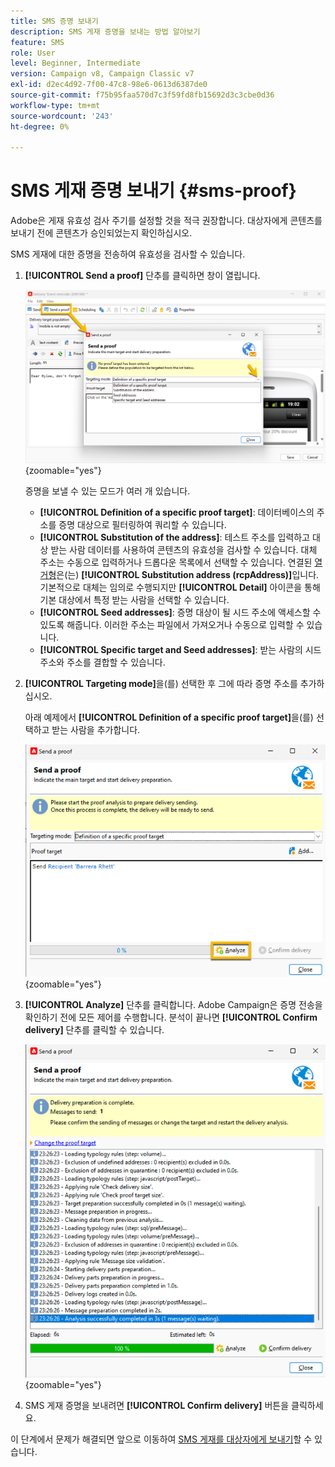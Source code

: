 ```yaml
---
title: SMS 증명 보내기
description: SMS 게재 증명을 보내는 방법 알아보기
feature: SMS
role: User
level: Beginner, Intermediate
version: Campaign v8, Campaign Classic v7
exl-id: d2ec4d92-7f00-47c8-98e6-0613d6387de0
source-git-commit: f75b95faa570d7c3f59fd8fb15692d3c3cbe0d36
workflow-type: tm+mt
source-wordcount: '243'
ht-degree: 0%

---
```


# SMS 게재 증명 보내기 {#sms-proof}

Adobe은 게재 유효성 검사 주기를 설정할 것을 적극 권장합니다. 대상자에게 콘텐츠를 보내기 전에 콘텐츠가 승인되었는지 확인하십시오.

SMS 게재에 대한 증명을 전송하여 유효성을 검사할 수 있습니다.

1. **[!UICONTROL Send a proof]** 단추를 클릭하면 창이 열립니다.

   ![](assets/proof_targeting.png){zoomable="yes"}

   증명을 보낼 수 있는 모드가 여러 개 있습니다.

   * **[!UICONTROL Definition of a specific proof target]**: 데이터베이스의 주소를 증명 대상으로 필터링하여 쿼리할 수 있습니다.
   * **[!UICONTROL Substitution of the address]**: 테스트 주소를 입력하고 대상 받는 사람 데이터를 사용하여 콘텐츠의 유효성을 검사할 수 있습니다. 대체 주소는 수동으로 입력하거나 드롭다운 목록에서 선택할 수 있습니다. 연결된 [열거형](../../config/enumerations.md)은(는) **[!UICONTROL Substitution address (rcpAddress)]**&#x200B;입니다.
기본적으로 대체는 임의로 수행되지만 **[!UICONTROL Detail]** 아이콘을 통해 기본 대상에서 특정 받는 사람을 선택할 수 있습니다.
   * **[!UICONTROL Seed addresses]**: 증명 대상이 될 시드 주소에 액세스할 수 있도록 해줍니다. 이러한 주소는 파일에서 가져오거나 수동으로 입력할 수 있습니다.
   * **[!UICONTROL Specific target and Seed addresses]**: 받는 사람의 시드 주소와 주소를 결합할 수 있습니다.

1. **[!UICONTROL Targeting mode]**&#x200B;을(를) 선택한 후 그에 따라 증명 주소를 추가하십시오.

   아래 예제에서 **[!UICONTROL Definition of a specific proof target]**&#x200B;을(를) 선택하고 받는 사람을 추가합니다.

   ![](assets/proof_recipient.png){zoomable="yes"}

1. **[!UICONTROL Analyze]** 단추를 클릭합니다.
Adobe Campaign은 증명 전송을 확인하기 전에 모든 제어를 수행합니다. 분석이 끝나면 **[!UICONTROL Confirm delivery]** 단추를 클릭할 수 있습니다.

   ![](assets/proof_analyze.png){zoomable="yes"}

1. SMS 게재 증명을 보내려면 **[!UICONTROL Confirm delivery]** 버튼을 클릭하세요.

이 단계에서 문제가 해결되면 앞으로 이동하여 [SMS 게재를 대상자에게 보내기](sms-audience.md)할 수 있습니다.
